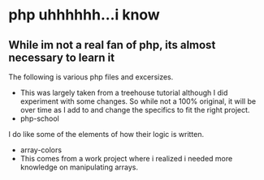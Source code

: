 # php uhhhhhh...i know

<h2> While im not a real fan of php, its almost necessary to learn it </h2>

<p>The following is various php files and excersizes.</p>

<ul>
  <li>This was largely taken from a treehouse tutorial although I did experiment with some changes. So while not a 100% original, it will be over time as I add to and change the specifics to fit the right project.</li>

  <li>php-school</li>
</ul>
<p>I do like some of the elements of how their logic is written.</p>

<ul>
  <li>array-colors </li>

  <li>This comes from a work project where i realized i needed more knowledge on manipulating arrays.</li>
</ul>

